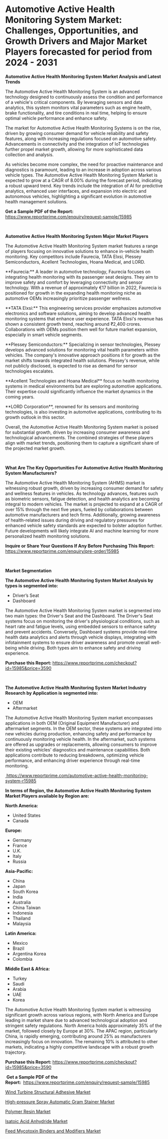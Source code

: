 <p><h1>Automotive Active Health Monitoring System Market: Challenges, Opportunities, and Growth Drivers and Major Market Players forecasted for period from 2024 - 2031</h1></p><p><strong>Automotive Active Health Monitoring System Market Analysis and Latest Trends</strong></p>
<p><p>The Automotive Active Health Monitoring System is an advanced technology designed to continuously assess the condition and performance of a vehicle's critical components. By leveraging sensors and data analytics, this system monitors vital parameters such as engine health, brake functionality, and tire conditions in real time, helping to ensure optimal vehicle performance and enhance safety. </p><p>The market for Automotive Active Health Monitoring Systems is on the rise, driven by growing consumer demand for vehicle reliability and safety features, along with increasing regulations focused on automotive safety. Advancements in connectivity and the integration of IoT technologies further propel market growth, allowing for more sophisticated data collection and analysis. </p><p>As vehicles become more complex, the need for proactive maintenance and diagnostics is paramount, leading to an increase in adoption across various vehicle types. The Automotive Active Health Monitoring System Market is expected to grow at a CAGR of 8.00% during the forecast period, indicating a robust upward trend. Key trends include the integration of AI for predictive analytics, enhanced user interfaces, and expansion into electric and autonomous vehicles, highlighting a significant evolution in automotive health management solutions.</p></p>
<p><strong>Get a Sample PDF of the Report:&nbsp;</strong> <a href="https://www.reportprime.com/enquiry/request-sample/15985?utm_campaign=101&utm_medium=2&utm_source=Github&utm_content=ia&utm_term=30112024&utm_id=automotive-active-health-monitoring-system">https://www.reportprime.com/enquiry/request-sample/15985</a></p>
<p>&nbsp;</p>
<p><strong>Automotive Active Health Monitoring System Major Market Players</strong></p>
<p><p>The Automotive Active Health Monitoring System market features a range of players focusing on innovative solutions to enhance in-vehicle health monitoring. Key competitors include Faurecia, TATA Elxsi, Plessey Semiconductors, Acellent Technologies, Hoana Medical, and LORD.</p><p>**Faurecia:** A leader in automotive technology, Faurecia focuses on integrating health monitoring with its passenger seat designs. They aim to improve safety and comfort by leveraging connectivity and sensor technology. With a revenue of approximately €17 billion in 2022, Faurecia is positioned for growth in the expanding health monitoring niche as automotive OEMs increasingly prioritize passenger wellness.</p><p>**TATA Elxsi:** This engineering services provider emphasizes automotive electronics and software solutions, aiming to develop advanced health monitoring systems that enhance user experience. TATA Elxsi's revenue has shown a consistent growth trend, reaching around ₹2,400 crores. Collaborations with OEMs position them well for future market expansion, especially in smart vehicle segments.</p><p>**Plessey Semiconductors:** Specializing in sensor technologies, Plessey develops advanced solutions for monitoring vital health parameters within vehicles. The company's innovative approach positions it for growth as the market shifts towards integrated health solutions. Plessey's revenue, while not publicly disclosed, is expected to rise as demand for sensor technologies escalates.</p><p>**Acellent Technologies and Hoana Medical** focus on health monitoring systems in medical environments but are exploring automotive applications. Their expertise could significantly influence the market dynamics in the coming years.</p><p>**LORD Corporation**, renowned for its sensors and monitoring technologies, is also investing in automotive applications, contributing to its growth outlook in this sector.</p><p>Overall, the Automotive Active Health Monitoring System market is poised for substantial growth, driven by increasing consumer awareness and technological advancements. The combined strategies of these players align with market trends, positioning them to capture a significant share of the projected market growth.</p></p>
<p>&nbsp;</p>
<p><strong>What Are The Key Opportunities For Automotive Active Health Monitoring System Manufacturers?</strong></p>
<p><p>The Automotive Active Health Monitoring System (AHMS) market is witnessing robust growth, driven by increasing consumer demand for safety and wellness features in vehicles. As technology advances, features such as biometric sensors, fatigue detection, and health analytics are becoming integral to modern vehicles. The market is projected to expand at a CAGR of over 15% through the next five years, fueled by collaborations between automotive manufacturers and tech firms. Additionally, growing awareness of health-related issues during driving and regulatory pressures for enhanced vehicle safety standards are expected to bolster adoption further. Future developments will likely integrate AI and machine learning for more personalized health monitoring solutions.</p></p>
<p><strong>Inquire or Share Your Questions If Any Before Purchasing This Report:</strong> <a href="https://www.reportprime.com/enquiry/pre-order/15985?utm_campaign=101&utm_medium=2&utm_source=Github&utm_content=ia&utm_term=30112024&utm_id=automotive-active-health-monitoring-system">https://www.reportprime.com/enquiry/pre-order/15985</a></p>
<p>&nbsp;</p>
<p><strong>Market Segmentation</strong></p>
<p><strong>The Automotive Active Health Monitoring System Market Analysis by types is segmented into:</strong></p>
<p><ul><li>Driver’s Seat</li><li>Dashboard</li></ul></p>
<p><p>The Automotive Active Health Monitoring System market is segmented into two main types: the Driver's Seat and the Dashboard. The Driver's Seat systems focus on monitoring the driver's physiological conditions, such as heart rate and fatigue levels, using embedded sensors to enhance safety and prevent accidents. Conversely, Dashboard systems provide real-time health data analytics and alerts through vehicle displays, integrating with infotainment systems to ensure driver awareness and promote overall well-being while driving. Both types aim to enhance safety and driving experience.</p></p>
<p><strong>Purchase this Report:&nbsp;</strong><a href="https://www.reportprime.com/checkout?id=15985&price=3590&utm_campaign=101&utm_medium=2&utm_source=Github&utm_content=ia&utm_term=30112024&utm_id=automotive-active-health-monitoring-system">https://www.reportprime.com/checkout?id=15985&price=3590</a></p>
<p>&nbsp;</p>
<p><strong>The Automotive Active Health Monitoring System Market Industry Research by Application is segmented into:</strong></p>
<p><ul><li>OEM</li><li>Aftermarket</li></ul></p>
<p><p>The Automotive Active Health Monitoring System market encompasses applications in both OEM (Original Equipment Manufacturer) and aftermarket segments. In the OEM sector, these systems are integrated into new vehicles during production, enhancing safety and performance by continuously monitoring vehicle health. In the aftermarket, such systems are offered as upgrades or replacements, allowing consumers to improve their existing vehicles' diagnostics and maintenance capabilities. Both applications contribute to reducing breakdowns, optimizing vehicle performance, and enhancing driver experience through real-time monitoring.</p></p>
<p><a href="https://www.reportprime.com/automotive-active-health-monitoring-system-r15985?utm_campaign=101&utm_medium=2&utm_source=Github&utm_content=ia&utm_term=30112024&utm_id=automotive-active-health-monitoring-system">&nbsp;https://www.reportprime.com/automotive-active-health-monitoring-system-r15985</a></p>
<p><strong>In terms of Region, the Automotive Active Health Monitoring System Market Players available by Region are:</strong></p>
<p>
    <p> <strong> North America: </strong>
        <ul>
            <li>United States</li>
            <li>Canada</li>
        </ul>
        </p> 
    <p> <strong> Europe: </strong>
        <ul>
            <li>Germany</li>
            <li>France</li>
            <li>U.K.</li>
            <li>Italy</li>
            <li>Russia</li>
        </ul>
        </p> 
    <p> <strong> Asia-Pacific: </strong>
        <ul>
            <li>China</li>
            <li>Japan</li>
            <li>South Korea</li>
            <li>India</li>
            <li>Australia</li>
            <li>China Taiwan</li>
            <li>Indonesia</li>
            <li>Thailand</li>
            <li>Malaysia</li>
        </ul>
        </p> 
    <p> <strong> Latin America: </strong>
        <ul>
            <li>Mexico</li>
            <li>Brazil</li>
            <li>Argentina Korea</li>
            <li>Colombia</li>
        </ul>
        </p> 
    <p> <strong> Middle East & Africa: </strong>
        <ul>
            <li>Turkey</li>
            <li>Saudi</li>
            <li>Arabia</li>
            <li>UAE</li>
            <li>Korea</li>
        </ul>
    </p>
    </p>
<p><p>The Automotive Active Health Monitoring System market is witnessing significant growth across various regions, with North America and Europe leading in market share due to advanced technological adoption and stringent safety regulations. North America holds approximately 35% of the market, followed closely by Europe at 30%. The APAC region, particularly China, is rapidly emerging, contributing around 25% as manufacturers increasingly focus on innovation. The remaining 10% is attributed to other markets, indicating a highly competitive landscape with a robust growth trajectory.</p></p>
<p><strong>Purchase this Report: </strong><a href="https://www.reportprime.com/checkout?id=15985&price=3590&utm_campaign=101&utm_medium=2&utm_source=Github&utm_content=ia&utm_term=30112024&utm_id=automotive-active-health-monitoring-system">https://www.reportprime.com/checkout?id=15985&price=3590</a></p>
<p>&nbsp;<strong>Get a Sample PDF of the Report:&nbsp;&nbsp;</strong><a href="https://www.reportprime.com/enquiry/request-sample/15985?utm_campaign=101&utm_medium=2&utm_source=Github&utm_content=ia&utm_term=30112024&utm_id=automotive-active-health-monitoring-system">https://www.reportprime.com/enquiry/request-sample/15985</a></p>
<p><strong></strong></p>
<p><p><a href="https://issuu.com/reportprime-2/docs/wind-turbine-structural-adhesive-market-size-2030.?utm_campaign=101&utm_medium=2&utm_source=Github&utm_content=ia&utm_term=30112024&utm_id=automotive-active-health-monitoring-system">Wind Turbine Structural Adhesive Market</a></p><p><a href="https://issuu.com/reportprime-2/docs/high-pressure-spray-automatic-gram-stainer-market-?utm_campaign=101&utm_medium=2&utm_source=Github&utm_content=ia&utm_term=30112024&utm_id=automotive-active-health-monitoring-system">High-pressure Spray Automatic Gram Stainer Market</a></p><p><a href="https://www.linkedin.com/pulse/polymer-resin-market-forecast-global-trends-analysis-from-klkte?utm_campaign=101&utm_medium=2&utm_source=Github&utm_content=ia&utm_term=30112024&utm_id=automotive-active-health-monitoring-system">Polymer Resin Market</a></p><p><a href="https://www.linkedin.com/pulse/global-isatoic-acid-anhydride-market-opportunities-forecast-2oyge?utm_campaign=101&utm_medium=2&utm_source=Github&utm_content=ia&utm_term=30112024&utm_id=automotive-active-health-monitoring-system">Isatoic Acid Anhydride Market</a></p><p><a href="https://www.linkedin.com/pulse/pioneering-growth-analyzing-global-feed-mycotoxin-binders-modifiers-cwcye?utm_campaign=101&utm_medium=2&utm_source=Github&utm_content=ia&utm_term=30112024&utm_id=automotive-active-health-monitoring-system">Feed Mycotoxin Binders and Modifiers Market</a></p></p>